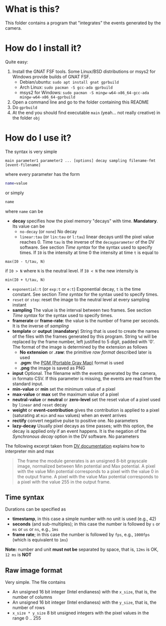 # What is this?

This folder contains a program that "integrates" the events generated
by the camera.

# How do I install it?

Quite easy:

1. Install the GNAT FSF tools. Some Linux/BSD distributions or msys2 for Windows provide builds of GNAT FSF. 
   * Debian/ubuntu: `sudo apt install gnat gprbuild`
   * Arch Linux: `sudo pacman -S gcc-ada gprbuild`
   * msys2 for Windows: `sudo pacman -S mingw-w64-x86_64-gcc-ada mingw-w64-x86_64-gprbuild`
2. Open a command line and go to the folder containing this README
3. Do `gprbuild`
4. At the end you should find executable `main` (yeah... not really creative) in the folder `obj`

# How do I use it?

The syntax is very simple

```
main parameter1 parameter2 ... [options] decay sampling filename-fmt [event-filename]
```
where every parameter has the form
```bash
name=value
```
or simply
```bash
name
```

where `name` can be

* **decay** specifies how the pixel memory "decays" with time. **Mandatory**. Its value can be
  * `no-decay` (or `none`) No decay
  * `linear:tau` (or `lin:tau` or `l:tau`) linear decays until the pixel value reaches 0.  Time `tau` is the inverse of the `decayparameter` of the DV software.  See section *Time syntax* for the syntax used to specify times.  If `I0` is the intensity at time 0 the intensity at time `t` is equal to
```
max(I0 - t/tau, N)
```
if `I0 > N` where `N` is the neutral level.  If `I0 < N` the new intensity is
```
min(I0 + t/tau, N)
```
  * `exponential:t` (or `exp:t` or `e:t`) Exponential decay, `t` is the time constant. See section *Time syntax* for the syntax used to specify times.
  * `reset` or `step`: reset the image to the neutral level at every sampling instant
* **sampling** The value is the interval between two frames.  See section *Time syntax* for the syntax used to specify times.
* **framerate** or **frame-rate**: the value is the number of frame per seconds.  It is the inverse of *sampling* 
* **template** or **output** (**mandatory**) String that is used to create the names of the files with the frames generated by this program.  String `%d` will be replaced by the frame number, left justified to 5 digit, padded with '0'.  The format of the image is determined by the extension as follows
   * **No extension** or **.raw**:  the primitive *raw format* described later is used 
   * **.pgm**: the [PGM (Portable Gray Map)](https://netpbm.sourceforge.net/doc/pgm.html) format is used
   * **.png**  the image is saved as PNG
* **input** Optional.  The filename with the events generated by the camera, in formato CSV.  If this parameter is missing, the events are read from the standard input.
* **min-value** or **min** set the minimum value of a pixel
* **max-value** or **max** set the maximum value of a pixel
*  **neutral-value** or **neutral** or **zero-level** set the reset value of a pixel used by `linear` and `reset` decay
* **weight** or **event-contribution**  gives the contribution is applied to a pixel (saturating at `min` and `max` values) when an event arrives
* **rectify** convert negative pulse to positive one. No parameters
* **lazy-decay** Usually pixel decays as time passes; with this option, the decay is applied only if an event happens.  It is the negation of the *Synchronous decay* option in the DV software.  No parameters

The following excerpt taken from [DV documentation](https://inivation.gitlab.io/dv/dv-docs/docs/accumulator-module/#accumulator-settings-overview)  explains how to interpreter min and max

> The frame the module generates is an unsigned 8-bit grayscale image, normalized between Min potential and Max potential. A pixel with the value Min potential corresponds to a pixel with the value 0 in the output frame. A pixel with the value Max potential corresponds to a pixel with the value 255 in the output frame.

## Time syntax

Durations can be specified as
* **timestamp**, in this case a simple number with no unit is used (e.g., 42)
* **seconds** (and sub-multiples); in this case the number is followed by `s` or `ms` or `us` or `ns`, e.g., `1ms`
* **frame rate**; in this case the number is followed by `fps`, e.g., `1000fps` (which is equivalent to `1ms`)

**Note:** number and unit **must not be** separated by space, that is, `12ms` is OK, `12 ms` is **NOT**

## Raw image format

Very simple.  The file contains
* An unsigned 16 bit integer (Intel endianess) with the `x_size`, that is, the number of columns
* An unsigned 16 bit integer (Intel endianess) with the `y_size`, that is, the number of rows
* `x_size * y_size` 8 bit unsigned integers with the pixel values in the range 0 .. 255

